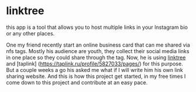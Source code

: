 # linktree
this app is a tool that allows you to host multiple links in your Instagram bio or any other places. 

One my friend recently start an online business card that can me shared via nfs tags. Mostly his audience are youth, they collect their social media links in one place 
so they could share through the tag. Now, he is using [linktree](https://linktr.ee/) and [taplink] (https://taplink.ru/profile/5827033/pages/) for this purpose. But a couple weeks a go his asked me what if I will write him his own link sharing website. 
And this is how this project get started, in my free times I come down to this project and contribute at an easy pace. 
